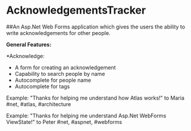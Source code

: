 # AcknowledgementsTracker

##An Asp.Net Web Forms application which gives the users the ability to write acknowledgements for other people.

**General Features:**

*Acknowledge:
  - A form for creating an acknowledgement
  - Capability to search people by name
  - Autocomplete for people name
  - Autocomplete for tags

Example: "Thanks for helping me understand how Atlas works!" to Maria
\#net, \#atlas, \#architecture

Example: "Thanks for helping me understand Asp.Net WebForms ViewState!" to Peter 
\#net, \#aspnet, \#webforms


